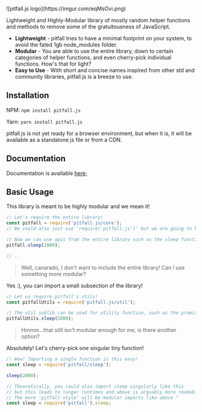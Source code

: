 <br />
![pitfall.js logo](https://imgur.com/eqMsOvi.png)

Lightweight and Highly-Modular library of mostly random helper functions and methods to remove some of the gratuitousness of JavaScript.

* **Lightweight** - pitfall tries to have a minimal footprint on your system, to avoid the fated 1gb node_modules folder.
* **Modular** - You are able to use the entire library, down to certain categories of helper functions, and even cherry-pick individual functions. How's that for light?
* **Easy to Use** - With short and concise names inspired from other std and community libraries, pitfall.js is a breeze to use.

## Installation

NPM: `npm install pitfall.js`

Yarn: `yarn install pitfall.js`

pitfall.js is not yet ready for a browser environment, but when it is, it will be available as a standalone js file or from a CDN.

## Documentation

Documentation is available [here](https://canarado.github.io/pitfall.js/);

## Basic Usage

This library is meant to be highly modular and we mean it!

```js
// Let's require the entire library!
const pitfall = require('pitfall.js/core');
// We could also just use 'require('pitfall.js')' but we are going to be concise for the sake of this example

// Now we can use apis from the entire library such as the sleep function
pitfall.sleep(2000);

// ..
```

> Well, canarado, I don't want to include the entire library! Can I use something more modular?

Yes :), you can import a small subsection of the library!
```js
// Let us require pitfall's utils!
const pitfallUtils = require('pitfall.js/util');

// The util sublib can be used for utility function, such as the promise-based sleep function!
pitfallUtils.sleep(2000);
```

> Hmmm...that still isn't modular enough for me, is there another option?

Absolutely! Let's cherry-pick one singular tiny function!
```js
// Wow! Importing a single function is this easy!
const sleep = require('pitfall/sleep');

sleep(2000);

// Theoretically, you could also import sleep singularly like this
// but this leads to longer runtimes and above is arguably more readable.
// The more 'pitfall-style' will be modular imports like above ^
const sleep = require('pitfall').sleep;
```